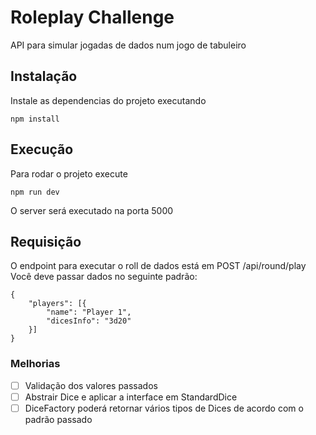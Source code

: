 # Roleplay Challenge
API para simular jogadas de dados num jogo de tabuleiro

## Instalação
Instale as dependencias do projeto executando
```
npm install
```

## Execução
Para rodar o projeto execute
```
npm run dev
```
O server será executado na porta 5000

## Requisição
O endpoint para executar o roll de dados está em POST /api/round/play<br>
Você deve passar dados no seguinte padrão:
```
{
    "players": [{
        "name": "Player 1",
        "dicesInfo": "3d20"
    }]
}
```
### Melhorias

- [ ] Validação dos valores passados
- [ ] Abstrair Dice e aplicar a interface em StandardDice
- [ ] DiceFactory poderá retornar vários tipos de Dices de acordo com o padrão passado
